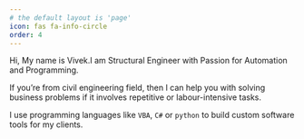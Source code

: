 ```yaml
---
# the default layout is 'page'
icon: fas fa-info-circle
order: 4
---
```


Hi, My name is Vivek.I am Structural Engineer with Passion for Automation and Programming. 

If you’re from civil engineering field, then I can help you with solving business problems if it involves repetitive or labour-intensive tasks. 

I use programming languages like `VBA`, `C#` or `python` to build custom software tools for my clients.


